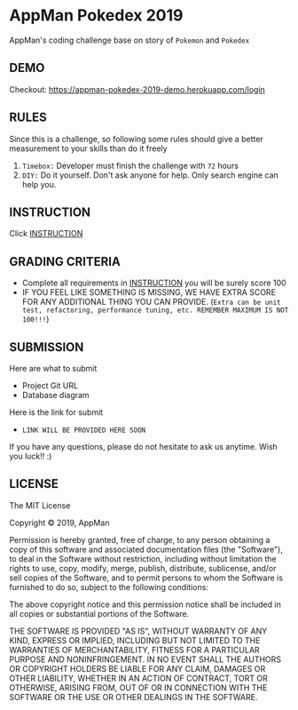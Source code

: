 # AppMan Pokedex 2019

AppMan's coding challenge base on story of `Pokemon` and `Pokedex`

## DEMO

Checkout: <https://appman-pokedex-2019-demo.herokuapp.com/login>

## RULES

Since this is a challenge, so following some rules should give a better measurement to your skills than do it freely

1. `Timebox:` Developer must finish the challenge with `72` hours
2. `DIY:` Do it yourself. Don't ask anyone for help. Only search engine can help you.

## INSTRUCTION

Click [INSTRUCTION](./INSTRUCTION.md)

## GRADING CRITERIA

- Complete all requirements in [INSTRUCTION](./INSTRUCTION.md) you will be surely score 100
- IF YOU FEEL LIKE SOMETHING IS MISSING, WE HAVE EXTRA SCORE FOR ANY ADDITIONAL THING YOU CAN PROVIDE. (`Extra can be unit test, refactoring, performance tuning, etc. REMEMBER MAXIMUM IS NOT 100!!!`)

## SUBMISSION

Here are what to submit

- Project Git URL
- Database diagram

Here is the link for submit

- `LINK WILL BE PROVIDED HERE SOON`

If you have any questions, please do not hesitate to ask us anytime. Wish you luck!! :)

## LICENSE

The MIT License

Copyright © 2019, AppMan

Permission is hereby granted, free of charge, to any person obtaining a copy of this software and associated documentation files (the "Software"), to deal in the Software without restriction, including without limitation the rights to use, copy, modify, merge, publish, distribute, sublicense, and/or sell copies of the Software, and to permit persons to whom the Software is furnished to do so, subject to the following conditions:

The above copyright notice and this permission notice shall be included in all copies or substantial portions of the Software.

THE SOFTWARE IS PROVIDED "AS IS", WITHOUT WARRANTY OF ANY KIND, EXPRESS OR IMPLIED, INCLUDING BUT NOT LIMITED TO THE WARRANTIES OF MERCHANTABILITY, FITNESS FOR A PARTICULAR PURPOSE AND NONINFRINGEMENT. IN NO EVENT SHALL THE AUTHORS OR COPYRIGHT HOLDERS BE LIABLE FOR ANY CLAIM, DAMAGES OR OTHER LIABILITY, WHETHER IN AN ACTION OF CONTRACT, TORT OR OTHERWISE, ARISING FROM, OUT OF OR IN CONNECTION WITH THE SOFTWARE OR THE USE OR OTHER DEALINGS IN THE SOFTWARE.
